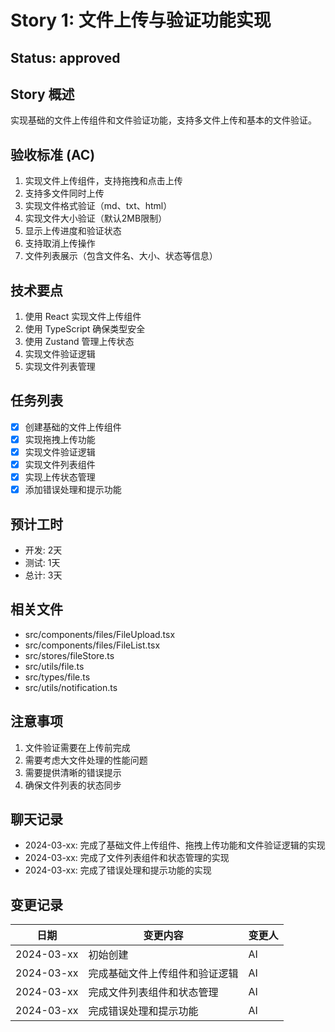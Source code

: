 # Story 1: 文件上传与验证功能实现

## Status: approved

## Story 概述
实现基础的文件上传组件和文件验证功能，支持多文件上传和基本的文件验证。

## 验收标准 (AC)
1. 实现文件上传组件，支持拖拽和点击上传
2. 支持多文件同时上传
3. 实现文件格式验证（md、txt、html）
4. 实现文件大小验证（默认2MB限制）
5. 显示上传进度和验证状态
6. 支持取消上传操作
7. 文件列表展示（包含文件名、大小、状态等信息）

## 技术要点
1. 使用 React 实现文件上传组件
2. 使用 TypeScript 确保类型安全
3. 使用 Zustand 管理上传状态
4. 实现文件验证逻辑
5. 实现文件列表管理

## 任务列表
- [x] 创建基础的文件上传组件
- [x] 实现拖拽上传功能
- [x] 实现文件验证逻辑
- [x] 实现文件列表组件
- [x] 实现上传状态管理
- [x] 添加错误处理和提示功能

## 预计工时
- 开发: 2天
- 测试: 1天
- 总计: 3天

## 相关文件
- src/components/files/FileUpload.tsx
- src/components/files/FileList.tsx
- src/stores/fileStore.ts
- src/utils/file.ts
- src/types/file.ts
- src/utils/notification.ts

## 注意事项
1. 文件验证需要在上传前完成
2. 需要考虑大文件处理的性能问题
3. 需要提供清晰的错误提示
4. 确保文件列表的状态同步

## 聊天记录
- 2024-03-xx: 完成了基础文件上传组件、拖拽上传功能和文件验证逻辑的实现
- 2024-03-xx: 完成了文件列表组件和状态管理的实现
- 2024-03-xx: 完成了错误处理和提示功能的实现

## 变更记录
| 日期 | 变更内容 | 变更人 |
|------|----------|--------|
| 2024-03-xx | 初始创建 | AI |
| 2024-03-xx | 完成基础文件上传组件和验证逻辑 | AI |
| 2024-03-xx | 完成文件列表组件和状态管理 | AI |
| 2024-03-xx | 完成错误处理和提示功能 | AI | 